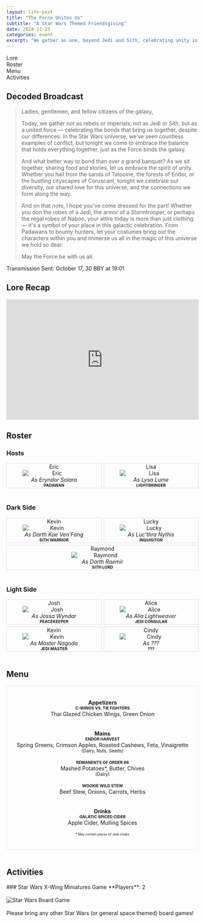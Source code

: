 ```yaml
---
layout: life-post
title: "The Force Unites Us"
subtitle: "A Star Wars Themed Friendsgiving"
date: 2024-11-23
categories: event
excerpt: "We gather as one, beyond Jedi and Sith, celebrating unity in diversity. Tonight, in shared stories, meals, and costumes, we honor the Force that connects us across galaxies. May it be with us all."
---
```


<style>
.equal-columns-table-half td {
    width: 50%;
    text-align: center;
}
.equal-columns-table-thirds td {
    width: 33%;
    text-align: center;
}
.equal-columns-table-quarters td {
    width: 25%;
    text-align: center;
}
</style>

<nav id="toc" class="action-bar">
    <div class="nav-item"><a href="#lore">Lore</a></div>
    <div class="nav-item"><a href="#roster">Roster</a></div>
    <div class="nav-item"><a href="#menu">Menu</a></div>
    <div class="nav-item"><a href="#activities">Activities</a></div>
</nav>

## Decoded Broadcast
> Ladies, gentlemen, and fellow citizens of the galaxy,
> 
> Today, we gather not as rebels or imperials, not as Jedi or Sith, but as a united force — celebrating the bonds that bring us together, despite our differences. In the Star Wars universe, we’ve seen countless examples of conflict, but tonight we come to embrace the balance that holds everything together, just as the Force binds the galaxy.
>
> And what better way to bond than over a grand banquet? As we sit together, sharing food and stories, let us embrace the spirit of unity. Whether you hail from the sands of Tatooine, the forests of Endor, or the bustling cityscapes of Coruscant, tonight we celebrate our diversity, our shared love for this universe, and the connections we form along the way.
>
> And on that note, I hope you've come dressed for the part! Whether you don the robes of a Jedi, the armor of a Stormtrooper, or perhaps the regal robes of Naboo, your attire today is more than just clothing — it's a symbol of your place in this galactic celebration. From Padawans to bounty hunters, let your costumes bring out the characters within you and immerse us all in the magic of this universe we hold so dear.
>
> May the Force be with us all.

Transmission Sent: October 17, 30 BBY at 19:01

<h2 id="lore">Lore Recap</h2>
<iframe width="100%" height="315" src="https://youtube.com/embed/2WWazICpXZ8?si=PLIYKHDWnIwJprGV" frameborder="0" allow="accelerometer; autoplay; encrypted-media; gyroscope; picture-in-picture" allowfullscreen></iframe>
<br>

<h2 id="roster">Roster</h2>

### Hosts

<div style="display: flex; justify-content: space-between; width: 100%; gap: 5px; flex-wrap: wrap;">

  <div style="flex: 1; text-align: center; border: 1px solid #ddd;">
    <div class="table-header">Eric</div>
    <img src="/assets/images/2024-11-23/avatar-eric.png" alt="Eric" style="min-width: 165px; height: auto; object-fit: cover;">
    <div class="table-subheader"><em>As Eryndor Solara</em><br><span style="font-size: 0.75em; font-weight: bold;">PADAWAN</span></div>
  </div>

  <div style="flex: 1; text-align: center; border: 1px solid #ddd;">
    <div class="table-header">Lisa</div>
    <img src="/assets/images/2024-11-23/avatar-lisa.png" alt="Lisa" style="min-width: 165px; height: auto; object-fit: cover;">
    <div class="table-subheader"><em>As Lysa Lume</em><br><span style="font-size: 0.75em; font-weight: bold;">LIGHTBRINGER</span></div>
  </div>

</div>

<br>

### Dark Side

<div style="display: flex; justify-content: space-between; width: 100%; gap: 5px; flex-wrap: wrap;">

  <div style="flex: 1; text-align: center; border: 1px solid #ddd;">
    <div class="table-header">Kevin</div>
    <img src="/assets/images/2024-11-23/avatar-lau-fang.png" alt="Kevin" style="min-width: 165px; height: auto; object-fit: cover;">
    <div class="table-subheader"><em>As Darth Kae Ven'Fang</em><br><span style="font-size: 0.75em; font-weight: bold;">SITH WARRIOR</span></div>
  </div>

  <div style="flex: 1; text-align: center; border: 1px solid #ddd;">
    <div class="table-header">Lucky</div>
    <img src="/assets/images/2024-11-23/avatar-lucky.png" alt="Lucky" style="min-width: 165px; height: auto; object-fit: cover;">
    <div class="table-subheader"><em>As Luc'thra Nythis</em><br><span style="font-size: 0.75em; font-weight: bold;">INQUISITOR</span></div>
  </div>

  <div style="flex: 1; text-align: center; border: 1px solid #ddd;">
    <div class="table-header">Raymond</div>
    <img src="/assets/images/2024-11-23/avatar-raymond.png" alt="Raymond" style="min-width: 165px; height: auto; object-fit: cover;">
    <div class="table-subheader"><em>As Darth Raemir</em><br><span style="font-size: 0.75em; font-weight: bold;">SITH LORD</span></div>
  </div>

</div>

<br>

### Light Side

<div style="display: flex; justify-content: space-between; width: 100%; gap: 5px; flex-wrap: wrap;">

  <div style="flex: 1; text-align: center; border: 1px solid #ddd;">
    <div class="table-header">Josh</div>
    <img src="/assets/images/2024-11-23/avatar-josh.png" alt="Josh" style="min-width: 165px; height: auto; object-fit: cover;">
    <div class="table-subheader"><em>As Jossa Wyndar</em><br><span style="font-size: 0.75em; font-weight: bold;">PEACEKEEPER</span></div>
  </div>

  <div style="flex: 1; text-align: center; border: 1px solid #ddd;">
    <div class="table-header">Alice</div>
    <img src="/assets/images/2024-11-23/avatar-alice.png" alt="Alice" style="min-width: 165px; height: auto; object-fit: cover;">
    <div class="table-subheader"><em>As Alia Lightweaver</em><br><span style="font-size: 0.75em; font-weight: bold;">JEDI CONSULAR</span></div>
  </div>

  <div style="flex: 1; text-align: center; border: 1px solid #ddd;">
    <div class="table-header">Kevin</div>
    <img src="/assets/images/2024-11-23/avatar-nagata.png" alt="Kevin" style="min-width: 165px; height: auto; object-fit: cover;">
    <div class="table-subheader"><em>As Master Nagoda</em><br><span style="font-size: 0.75em; font-weight: bold;">JEDI MASTER</span></div>
  </div>

  <div style="flex: 1; text-align: center; border: 1px solid #ddd;">
    <div class="table-header">Cindy</div>
    <img src="/assets/images/2024-11-23/avatar-cindy.png" alt="Cindy" style="min-width: 165px; height: auto; object-fit: cover;">
    <div class="table-subheader"><em>As ???</em><br><span style="font-size: 0.75em; font-weight: bold;">???</span></div>
  </div>

</div>

<br>

<h2 id="menu">Menu</h2>
<div style="text-align: center; border: 1px dotted #ddd; padding: 20px">
    <p>
        <strong>Appetizers</strong>
        <br>
        <strong style="font-size: 0.75em; text-transform: uppercase;">C-Wings vs. TIE Fighters</strong>
        <br>
        Thai Glazed Chicken Wings, Green Onion
        <br><br><br>
        <strong>Mains</strong>
        <br>
        <strong style="font-size: 0.75em; text-transform: uppercase;">Endor Harvest</strong>
        <br>
        Spring Greens, Crimson Apples, Roasted Cashews, Feta, Vinaigrette
        <br>
        <small>(Dairy, Nuts, Seeds)</small>
        <br><br>
        <strong style="font-size: 0.75em; text-transform: uppercase;">Remanents of Order 66</strong>
        <br>
        Mashed Potatoes*, Butter, Chives
        <br>
        <small>(Dairy)</small>
        <br><br>
        <strong style="font-size: 0.75em; text-transform: uppercase;">Wookie Wild Stew</strong>
        <br>
        Beef Stew, Onions, Carrots, Herbs
        <br><br><br>
        <strong>Drinks</strong>
        <br>
        <strong style="font-size: 0.75em; text-transform: uppercase;">Galatic Spiced Cider</strong>
        <br>
        Apple Cider, Mulling Spices
        <br><br>
        <small style="font-size: 0.6em;">* May contain pieces of Jedi cloaks</small>
    </p>
</div>

<br>

<h2 id="activities">Activities</h2>
### Star Wars X-Wing Miniatures Game
**Players**: 2
<br><br>
<img src="/assets/images/2024-11-23/star-wars-board-game.jpg" alt="Star Wars Board Game">
<br><br>
Please bring any other Star Wars (or general space themed) board games!
